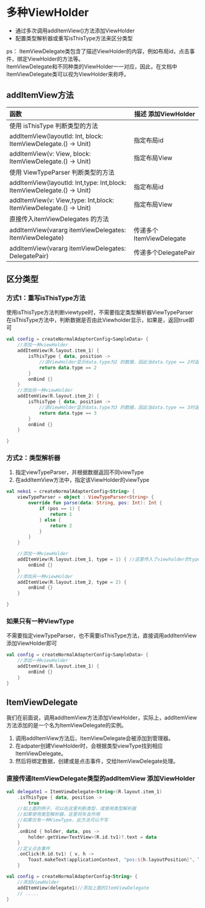 # 多种ViewHolder

* 通过多次调用addItemView()方法添加ViewHolder
* 配置类型解析器或重写isThisType方法来区分类型

ps：
ItemViewDelegate类包含了描述ViewHolder的内容，例如布局id，点击事件，绑定ViewHolder的方法等。  
ItemViewDelegate和不同种类的ViewHolder一一对应，因此，在文档中ItemViewDelegate类可以视为ViewHolder来称呼。

## addItemView方法

| 函数                                                                         | 描述 添加ViewHolder      |
|:---------------------------------------------------------------------------|----------------------|
| 使用 isThisType 判断类型的方法                                                      |                      |
| addItemView(layoutId: Int, block: ItemViewDelegate<T>.() -> Unit)          | 指定布局id               |
| addItemView(v: View, block: ItemViewDelegate<T>.() -> Unit)                | 指定布局View             |
| 使用 ViewTypeParser 判断类型的方法                                                  |                      |
| addItemView(layoutId: Int,type: Int,block: ItemViewDelegate<T>.() -> Unit) | 指定布局id               |
| addItemView(v: View,type: Int,block: ItemViewDelegate<T>.() -> Unit)       | 指定布局View             |
| 直接传入itemViewDelegates 的方法                                                  |                      |
| addItemView(vararg itemViewDelegates: ItemViewDelegate<T>)                 | 传递多个ItemViewDelegate |
| addItemView(vararg itemViewDelegates: DelegatePair<T>)                     | 传递多个DelegatePair     |


## 区分类型 

### 方式1：重写isThisType方法

使用isThisType方法判断viewtype时，不需要指定类型解析器ViewTypeParser  
在isThisType方法中，判断数据是否由此Viewholder显示，如果是，返回true即可

```kotlin
val config = createNormalAdapterConfig<SampleData> {
    //添加一种viewHolder
    addItemView(R.layout.item_1) {
        isThisType { data, position ->
            //该ViewHolder显示data.type为2 的数据，因此当data.type == 2时返回true
            return data.type == 2
        }
        onBind {}
    }
    //添加另一种viewHolder
    addItemView(R.layout.item_2) {
        isThisType { data, position ->
            //该ViewHolder显示data.type为3 的数据，因此当data.type == 3时返回true
            return data.type == 3
        }
        onBind {}
    }

}
```

### 方式2：类型解析器

1. 指定viewTypeParser，并根据数据返回不同viewType
2. 在addItemView方法中，指定该ViewHolder的viewType

```kotlin
val neko1 = createNormalAdapterConfig<String> {
    viewTypeParser = object : ViewTypeParser<String> {
        override fun parse(data: String, pos: Int): Int {
            if (pos == 1) {
                return 1
            } else {
                return 2
            }
        }
    }

    //添加一种viewHolder
    addItemView(R.layout.item_1, type = 1) { //这里传入了viewholder的type
        onBind {}
    }
    //添加另一种viewHolder
    addItemView(R.layout.item_2, type = 2) {
        onBind {}
    }

}
```

### 如果只有一种ViewType

不需要指定viewTypeParser，也不需要isThisType方法，直接调用addItemView添加ViewHolder即可

```kotlin
val config = createNormalAdapterConfig<SampleData> {
    //添加一种viewHolder
    addItemView(R.layout.item_1) {
        onBind {}
    }
}
```

## ItemViewDelegate

我们在前面说，调用addItemView方法添加ViewHolder，实际上，addItemView方法添加的是一个名为ItemViewDelegate的实例。

1. 调用addItemView方法后，ItemViewDelegate会被添加到管理器。
2. 在adpater创建ViewHolder时，会根据类型viewType找到相应ItemViewDelegate。
3. 然后将绑定数据，创建或是点击事件，交给ItemViewDelegate处理。

### 直接传递ItemViewDelegate类型的addItemView 添加ViewHolder

```kotlin
val delegate1 = ItemViewDelegate<String>(R.layout.item_1)
    .isThisType { data, position ->
        true 
    //如上面的例子，可以在这里判断类型，或使用类型解析器
    //如果使用类型解析器，这里将失去作用
    //如果仅有一种ViewType，此方法可以不写    
    }
    .onBind { holder, data, pos ->
        holder.getView<TextView>(R.id.tv1)?.text = data
    }
    //定义点击事件
    .onClick(R.id.tv1) { v, h ->
        Toast.makeText(applicationContext, "pos:${h.layoutPosition}", Toast.LENGTH_SHORT).show()
    }

val config = createNormalAdapterConfig<String> {
    //添加ViewHolder
    addItemView(delegate1)//添加上面的ItemViewDelegate
    // .....
}
```